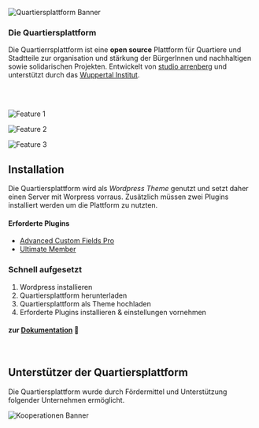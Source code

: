 ![Quartiersplattform Banner](https://github.com/studio-arrenberg/quartiersplattform/raw/main/.github/assets/quartiersplattform-banner-02.jpg)

### Die Quartiersplattform
Die Quartierrsplattform ist eine **open source** Plattform für Quartiere und Stadtteile zur organisation und stärkung der BürgerInnen und nachhaltigen sowie solidarischen Projekten. Entwickelt von [studio arrenberg](https://arrenberg.studio)
und unterstützt durch das [Wuppertal Institut](https://wupperinst.org/p/wi/p/s/pd/921/).<br><br>

<!-- ## Inhaltsübersicht
- Einleitung
  - Mission (Lizienz)
  - Features
- Installation
  - Anforderungen
  - Schritte
- Unterstützer -->

<br>

![Feature 1](https://github.com/studio-arrenberg/quartiersplattform/raw/main/.github/assets/banner-feature-1.png)
<br>

![Feature 2](https://github.com/studio-arrenberg/quartiersplattform/raw/main/.github/assets/banner-feature-2.png)
<br>

![Feature 3](https://github.com/studio-arrenberg/quartiersplattform/raw/main/.github/assets/banner-feature-3.png)


<!-- ## Features -->
<!-- Die Quartiersplattform ... -->

<!-- #### Featues (in bildern)
- Quartiersinformationen aufzeichnen (cards geschichten/karte/Über) (projekte/nachrichten/veranstaltungen)
- BürgerInnen vernetzten (Hutträger/kontaktieren) (Diskussion/Umfrage)
- Zugang zur Kommunalpolitik vereinfachen und Bürgerbeteiligung stärken (BV) -->


## Installation
Die Quartiersplattform wird als *Wordpress Theme* genutzt und setzt daher einen Server mit Worpress vorraus. Zusätzlich müssen zwei Plugins installiert werden um die Plattform zu nutzten. 
#### Erforderte Plugins
- [Advanced Custom Fields Pro](https://github.com/AdvancedCustomFields/acf)
- [Ultimate Member](https://ultimatemember.com)

### Schnell aufgesetzt
1. Wordpress installieren
2. Quartiersplattform herunterladen
3. Quartiersplattform als Theme hochladen
4. Erforderte Plugins installieren & einstellungen vornehmen

#### zur [Dokumentation](https://github.com/studio-arrenberg/quartiersplattform/blob/main/plugins.md) 📑

<!-- ## Beispiele
Die Quartiersplattform wird von folgenden Quartieren und Stadtteilen genutzt.
* Arrenberg in Wuppertal
* Langerfled in Wuppertal -->

<br>

## Unterstützer der Quartiersplattform
Die Quartiersplattform wurde durch Fördermittel und Unterstützung folgender Unternehmen ermöglicht.

![Kooperationen Banner](https://github.com/studio-arrenberg/quartiersplattform/raw/main/.github/assets/kooperations-banner-01.png)